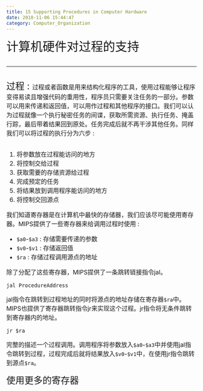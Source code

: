 ```yaml
---
title: 15 Supporting Procedures in Computer Hardware
date: 2018-11-06 15:44:47
category: Computer_Organization
---
```

<font size=6>计算机硬件对过程的支持
<!--more-->

---
<font size=5>过程 : 
<font size=3>过程或者函数是用来结构化程序的工具，使用过程能够让程序变得易读且增强代码的重用性，程序员只需要关注任务的一部分。参数可以用来传递和返回值，可以用作过程和其他程序的接口。我们可以认为过程就像一个执行秘密任务的间谍，获取所需资源、执行任务、掩盖行踪，最后带着结果回到原处。任务完成后就不再干涉其他任务。同样我们可以将过程的执行分为六步 :
1. 将参数放在过程能访问的地方
2. 将控制交给过程
3. 获取需要的存储资源给过程
4. 完成预定的任务
5. 将结果放到调用程序能访问的地方
6. 将控制交回源点

我们知道寄存器是在计算机中最快的存储器，我们应该尽可能使用寄存器。MIPS提供了一些寄存器来给调用过程时使用 : 
- `$a0`-`$a3` : 存储需要传递的参数
- `$v0`-`$v1` : 存储返回值
- `$ra` : 存储过程调用源点的地址

除了分配了这些寄存器，MIPS提供了一条跳转链接指令jal。
```assembly
jal ProcedureAddress
```
jal指令在跳转到过程地址的同时将源点的地址存储在寄存器`$ra`中。MIPS也提供了寄存器跳转指令jr来实现这个过程。jr指令将无条件跳转到寄存器内的地址。
```assembly
jr $ra
```
完整的描述一个过程调用。调用程序将参数放入`$a0`-`$a3`中并使用jal指令跳转到过程，过程完成后就将结果放入`$v0`-`$v1`中，在使用jr指令跳转到源点`$ra`。

<font size=5>使用更多的寄存器
<font size=3>